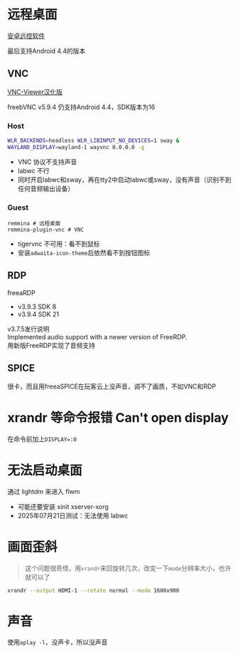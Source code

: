 # 远程桌面

[安卓远控软件](https://github.com/iiordanov/remote-desktop-clients)

最后支持Android 4.4的版本

## VNC

[VNC-Viewer汉化版](https://github.com/w311ang/VNC-Viewer_Android_zh-CN/releases)

freebVNC v5.9.4 仍支持Android 4.4，SDK版本为16

### Host

```bash
WLR_BACKENDS=headless WLR_LIBINPUT_NO_DEVICES=1 sway &
WAYLAND_DISPLAY=wayland-1 wayvnc 0.0.0.0 -g
```

- VNC 协议不支持声音
- labwc 不行
- 同时开启labwc和sway，再在tty2中启动labwc或sway，没有声音（识别不到任何音频输出设备）

### Guest

```
remmina # 远程桌面
remmina-plugin-vnc # VNC
```

- tigervnc 不可用：看不到鼠标
- 安装`adwaita-icon-theme`后依然看不到按钮图标

## RDP

freeaRDP

- v3.9.3 SDK 8
- v3.9.4 SDK 21

v3.7.5发行说明  
Implemented audio support with a newer version of FreeRDP.  
用新版FreeRDP实现了音频支持

## SPICE

很卡，而且用freeaSPICE在玩客云上没声音，调不了画质，不如VNC和RDP

# xrandr 等命令报错 Can't open display

在命令前加上`DISPLAY=:0`


# 无法启动桌面

通过 lightdm 来进入 flwm

- 可能还要安装 xinit xserver-xorg
- 2025年07月21日测试：无法使用 labwc

# 画面歪斜

> 这个问题很奇怪，用`xrandr`来回旋转几次，改变一下`mode`分辨率大小，也许就可以了

```bash
xrandr --output HDMI-1 --rotate normal --mode 1600x900
```

# 声音

使用`aplay -l`，没声卡，所以没声音
